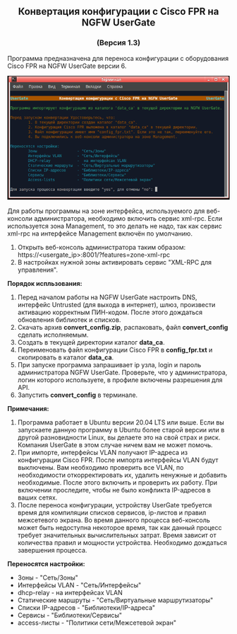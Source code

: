 <h2 align="center">Конвертация конфигурации с Cisco FPR на NGFW UserGate</h2>
<h3 align="center">(Версия 1.3)</h3>

Программа предназначена для переноса конфигурации с оборудования Cisco FPR на NGFW UserGate версии 6.

<p align="center"><img src="main_image.png"></p>

Для работы программы на зоне интерфейса, используемого для веб-консоли администратора, необходимо включить сервис xml-rpc.
Если используется зона Management, то это делать не надо, так как сервис xml-rpc на интерфейсе Management включён по умолчанию.
1. Открыть веб-консоль администратора таким образом: https://<usergate_ip>:8001/?features=zone-xml-rpc
2. В настройках нужной зоны активировать сервис "XML-RPC для управления".

<b>Порядок испльзования:</b>
1. Перед началом работы на NGFW UserGate настроить DNS, интерфейс Untrusted (для выхода в интернет), шлюз,
произвести активацию корректным ПИН-кодом. После этого дождаться обновления библиотек и списков.
2. Скачать архив <b>convert_config.zip</b>, распаковать, файл <b>convert_config</b> сделать исполняемым.
3. Создать в текущей директории каталог <b>data_ca</b>.
4. Переименовать файл конфигурации Cisco FPR в <b>config_fpr.txt</b> и скопировать в каталог <b>data_ca</b>.
5. При запуске программа запрашивает ip узла, login и пароль администратора NGFW UserGate. Проверьте, что у
администратора, логин которого используете, в профиле включены разрешения для API.
6. Запустить <b>convert_config</b> в терминале.

<b>Примечания:</b>
1. Программа работает в Ubuntu версии 20.04 LTS или выше. Если вы запускаете данную программу в Ubuntu более старой
версии или в другой разновидности Linux, вы делаете это на свой страх и риск. Компания UserGate в этом случае ничем
вам не может помочь.
2. При импорте, интерфейсы VLAN получают IP-адреса из конфигурации Cisco FPR. После импорта интерфейсы VLAN будут выключены.
Вам необходимо проверить все VLAN, по необходимости откорректировать их, удалить ненужные и добавить необходимые. После
этого включить и проверить их работу. При включении проследите, чтобы не было конфликта IP-адресов в ваших сетях.
3. После переноса конфигурации, устройству UserGate требуется время для компиляции списков сервисов, ip-листов и правил
межсетевого экрана. Во время данного процесса веб-консоль может быть недоступна некоторое время, так как данный процесс
требует значительных вычислительных затрат. Время зависит от количества правил и мощности устройства. Необходимо дождаться
завершения процесса.

<b>Переносятся настройки:</b>
- Зоны                  - "Сеть/Зоны"
- Интерфейсы VLAN       - "Сеть/Интерфейсы"
- dhcp-relay            -  на интерфейсах VLAN
- Статические маршруты  - "Сеть/Виртуальные маршрутизаторы"
- Списки IP-адресов     - "Библиотеки/IP-адреса"
- Сервисы               - "Библиотеки/Сервисы"
- access-листы          - "Политики сети/Межсетевой экран"
